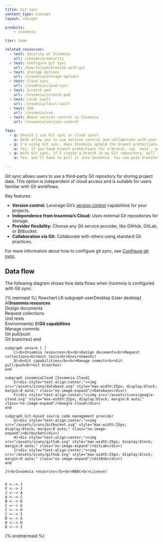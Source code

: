 ```yaml
---
title: Git sync
content_type: concept
layout: concept

products:
    - insomnia

tier: team

related_resources:
  - text: Security at Insomnia
    url: /insomnia/security
  - text: Configure git sync
    url: /how-to/synchronize-with-git
  - text: Storage options
    url: /insomnia/storage-options
  - text: Cloud sync
    url: /insomnia/cloud-sync
  - text: Scratch pad
    url: /insomnia/scratch-pad
  - text: Local vault
    url: /insomnia/local-vault
  - text: SSO
    url: /insomnia/sso
  - text: About version control in Insomnia
    url: /insomnia/version-control

faqs:
  - q: Should I use Git sync or cloud sync?
    a: Both allow you to use version control and collaborate with your team. You should use Git sync if you're already using a Git repository and your team requires detailed version tracking and rollback capabilities.
  - q: I'm using Git sync, does Insomnia uphold the branch protections we have in our repository?
    a: Yes, if you have branch protections for a branch, say `main`, you won't be able to push to that branch in Insomnia.
  - q: With Git sync, if I create a branch in my Git repository, will it pull that branch into Insomnia? And vice versa?
    a: Yes, you'll have to pull it into Insomnia. You can push branches you make in Insomnia to your repository.
   
---
```


Git sync allows users to use a third-party Git repository for storing project data. This option is independent of cloud access and is suitable for users familiar with Git workflows.

Key features:
* **Version control:** Leverage Git’s [version control](/insomnia/version-control) capabilities for your projects.
* **Independence from Insomnia’s Cloud:** Uses external Git repositories for storage.
* **Provider flexibility:** Choose any Git service provider, like GitHub, GitLab, or Bitbucket.
* **Collaboration via Git:** Collaborate with others using standard Git practices.

For more information about how to configure git sync, see [Configure git sync](/).

## Data flow

The following diagram shows how data flows when Insomnia is configured with Git sync:

{% mermaid %}
flowchart LR
    subgraph userDesktop [User desktop]
        A(<b>Insomnia resources</b><br>Design documents<br>Request collections<br>Unit tests<br>Environments)
        B(<b>Git capabilities</b><br>Manage commits<br>Git pull/push<br>Git branches)
    end 

    subgraph unsure [ ]
        C(<b>Insomnia resources</b><br>Design documents<br>Request collections<br>Unit tests<br>Environments)
        D(<b>Git capabilities</b><br>Manage commits<br>Git pull/push<br>Git branches)
    end

    subgraph insomniaCloud [Insomnia Cloud]
        E(<div style="text-align:center;"><img src="/assets/icons/database.svg" style="max-width:25px; display:block; margin:0 auto;" class="no-image-expand"/>Database</div>)
        F(<div style="text-align:center;"><img src="/assets/icons/google-cloud.svg" style="max-width:25px; display:block; margin:0 auto;" class="no-image-expand"/>Google Cloud</div>)
    end

    subgraph Git-based source code management provider
        G(<div style="text-align:center;"><img src="/assets/icons/bitbucket.svg" style="max-width:25px; display:block; margin:0 auto;" class="no-image-expand"/>Bitbucket</div>)
        H(<div style="text-align:center;"><img src="/assets/icons/gitlab.svg" style="max-width:25px; display:block; margin:0 auto;" class="no-image-expand"/>GitLab</div>)
        I(<div style="text-align:center;"><img src="/assets/icons/github.svg" style="max-width:25px; display:block; margin:0 auto;" class="no-image-expand"/>GitHub</div>)
    end
    
    J(<b>Insomnia resources</b><br>RBAC<br>License)


    E <--> J
    F <--> J
    J <--> A
    A <--> C
    B <--> D
    C <--> G
    C <--> H
    C <--> I
    D <--> G
    D <--> H
    D <--> I
{% endmermaid %}